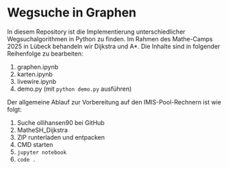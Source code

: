 # Wegsuche in Graphen
In diesem Repository ist die Implementierung unterschiedlicher Wegsuchalgorithmen in Python zu finden. Im Rahmen des Mathe-Camps 2025 in Lübeck behandeln wir Dijkstra und A*. Die Inhalte sind in folgender Reihenfolge zu bearbeiten:

1. graphen.ipynb
2. karten.ipynb
3. livewire.ipynb
4. demo.py (mit `python demo.py` ausführen)

Der allgemeine Ablauf zur Vorbereitung auf den IMIS-Pool-Rechnern ist wie folgt:
1. Suche ollihansen90 bei GitHub
2. MatheSH_Dijkstra
3. ZIP runterladen und entpacken
4. CMD starten
5. `jupyter notebook`
6. `code .`
